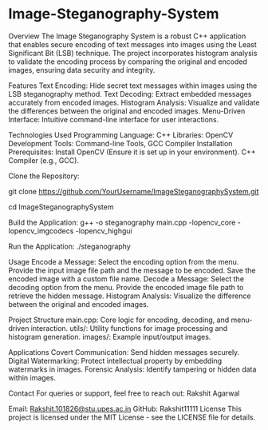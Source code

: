 # Image-Steganography-System

Overview
The Image Steganography System is a robust C++ application that enables secure encoding of text messages into images using the Least Significant Bit (LSB) technique. The project incorporates histogram analysis to validate the encoding process by comparing the original and encoded images, ensuring data security and integrity.

Features
Text Encoding: Hide secret text messages within images using the LSB steganography method.
Text Decoding: Extract embedded messages accurately from encoded images.
Histogram Analysis: Visualize and validate the differences between the original and encoded images.
Menu-Driven Interface: Intuitive command-line interface for user interactions.

Technologies Used
Programming Language: C++
Libraries: OpenCV
Development Tools: Command-line Tools, GCC Compiler
Installation
Prerequisites:
Install OpenCV (Ensure it is set up in your environment).
C++ Compiler (e.g., GCC).

Clone the Repository:

git clone https://github.com/YourUsername/ImageSteganographySystem.git

cd ImageSteganographySystem

Build the Application:
g++ -o steganography main.cpp -lopencv_core -lopencv_imgcodecs -lopencv_highgui

Run the Application:
./steganography

Usage
Encode a Message:
Select the encoding option from the menu.
Provide the input image file path and the message to be encoded.
Save the encoded image with a custom file name.
Decode a Message:
Select the decoding option from the menu.
Provide the encoded image file path to retrieve the hidden message.
Histogram Analysis:
Visualize the difference between the original and encoded images.

Project Structure
main.cpp: Core logic for encoding, decoding, and menu-driven interaction.
utils/: Utility functions for image processing and histogram generation.
images/: Example input/output images.


Applications
Covert Communication: Send hidden messages securely.
Digital Watermarking: Protect intellectual property by embedding watermarks in images.
Forensic Analysis: Identify tampering or hidden data within images.

Contact
For queries or support, feel free to reach out:
Rakshit Agarwal

Email: Rakshit.101826@stu.upes.ac.in
GitHub: Rakshit11111
License
This project is licensed under the MIT License - see the LICENSE file for details.











